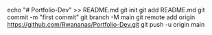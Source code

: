 echo "# Portfolio-Dev" >> README.md
git init
git add README.md
git commit -m "first commit"
git branch -M main
git remote add origin https://github.com/Rwananas/Portfolio-Dev.git
git push -u origin main
